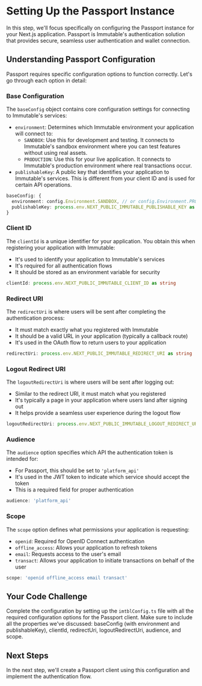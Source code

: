 # Setting Up the Passport Instance

In this step, we'll focus specifically on configuring the Passport instance for your Next.js application. Passport is Immutable's authentication solution that provides secure, seamless user authentication and wallet connection.

## Understanding Passport Configuration

Passport requires specific configuration options to function correctly. Let's go through each option in detail:

### Base Configuration

The `baseConfig` object contains core configuration settings for connecting to Immutable's services:

- `environment`: Determines which Immutable environment your application will connect to:
  - `SANDBOX`: Use this for development and testing. It connects to Immutable's sandbox environment where you can test features without using real assets.
  - `PRODUCTION`: Use this for your live application. It connects to Immutable's production environment where real transactions occur.
- `publishableKey`: A public key that identifies your application to Immutable's services. This is different from your client ID and is used for certain API operations.

```typescript
baseConfig: {
  environment: config.Environment.SANDBOX, // or config.Environment.PRODUCTION
  publishableKey: process.env.NEXT_PUBLIC_IMMUTABLE_PUBLISHABLE_KEY as string
}
```

### Client ID

The `clientId` is a unique identifier for your application. You obtain this when registering your application with Immutable:

- It's used to identify your application to Immutable's services
- It's required for all authentication flows
- It should be stored as an environment variable for security

```typescript
clientId: process.env.NEXT_PUBLIC_IMMUTABLE_CLIENT_ID as string
```

### Redirect URI

The `redirectUri` is where users will be sent after completing the authentication process:

- It must match exactly what you registered with Immutable
- It should be a valid URL in your application (typically a callback route)
- It's used in the OAuth flow to return users to your application

```typescript
redirectUri: process.env.NEXT_PUBLIC_IMMUTABLE_REDIRECT_URI as string
```

### Logout Redirect URI

The `logoutRedirectUri` is where users will be sent after logging out:

- Similar to the redirect URI, it must match what you registered
- It's typically a page in your application where users land after signing out
- It helps provide a seamless user experience during the logout flow

```typescript
logoutRedirectUri: process.env.NEXT_PUBLIC_IMMUTABLE_LOGOUT_REDIRECT_URI as string
```

### Audience

The `audience` option specifies which API the authentication token is intended for:

- For Passport, this should be set to `'platform_api'`
- It's used in the JWT token to indicate which service should accept the token
- This is a required field for proper authentication

```typescript
audience: 'platform_api'
```

### Scope

The `scope` option defines what permissions your application is requesting:

- `openid`: Required for OpenID Connect authentication
- `offline_access`: Allows your application to refresh tokens
- `email`: Requests access to the user's email
- `transact`: Allows your application to initiate transactions on behalf of the user

```typescript
scope: 'openid offline_access email transact'
```

## Your Code Challenge

Complete the configuration by setting up the `imtblConfig.ts` file with all the required configuration options for the Passport client. Make sure to include all the properties we've discussed: baseConfig (with environment and publishableKey), clientId, redirectUri, logoutRedirectUri, audience, and scope.

## Next Steps

In the next step, we'll create a Passport client using this configuration and implement the authentication flow. 
